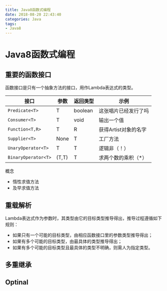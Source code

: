 ```yaml
---
title: Java8函数式编程
date: 2018-08-20 22:43:40
categories: Java
tags: 
- Java8
---
```


# Java8函数式编程 #

## 重要的函数接口 ##
函数接口是只有一个抽象方法的接口，用作Lambda表达式的类型。

接口|参数|返回类型|示例
---|---|---|---
`Predicate<T>`|T|boolean|这张唱片已经发行了吗
`Consumer<T>`|T|void|输出一个值
`Function<T,R>`|T|R|获得Artist对象的名字
`Supplier<T>`|None|T|工厂方法
`UnaryOperator<T>`|T|T|逻辑非（！）
`BinaryOperator<T>`|(T,T)|T|求两个数的乘积（*）

概念
- 惰性求值方法
- 及早求值方法

## 重载解析 ##
Lambda表达式作为参数时，其类型由它的目标类型推导得出，推导过程遵循如下规则：
- 如果只有一个可能的目标类型，由相应函数接口里的参数类型推导得出；
- 如果有多个可能的目标类型，由最具体的类型推导得出；
- 如果有多个可能的目标类型且最具体的类型不明确，则需人为指定类型。

## 多重继承 ##

## Optinal ##
